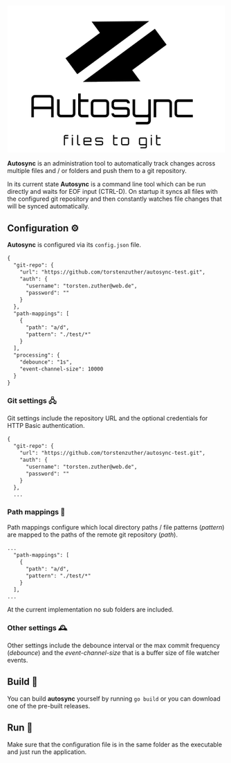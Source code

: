 ![](logo.svg)

**Autosync** is an administration tool to automatically track changes across multiple files and / or folders and push them to a git repository.

In its current state **Autosync** is a command line tool which can be run directly and waits for EOF input (CTRL-D). On startup it syncs all files with the configured git repository and then constantly watches file changes that will be synced automatically.

## Configuration ⚙

**Autosync** is configured via its `config.json` file.

```
{
  "git-repo": {
    "url": "https://github.com/torstenzuther/autosync-test.git",
    "auth": {
      "username": "torsten.zuther@web.de",
      "password": ""
    }
  },
  "path-mappings": [
    {
      "path": "a/d",
      "pattern": "./test/*"
    }
  ],
  "processing": {
    "debounce": "1s",
    "event-channel-size": 10000
  }
}
```

### Git settings 🖧
  
Git settings include the repository URL and the optional credentials for HTTP Basic authentication.
```
{
  "git-repo": {
    "url": "https://github.com/torstenzuther/autosync-test.git",
    "auth": {
      "username": "torsten.zuther@web.de",
      "password": ""
    }
  },
  ...
```

### Path mappings 📁

Path mappings configure which local directory paths / file patterns (*pattern*) are mapped to the paths of the remote git repository (*path*).

```
...
  "path-mappings": [
    {
      "path": "a/d",
      "pattern": "./test/*"
    }
  ],
...
```
At the current implementation no sub folders are included.

### Other settings 🕰

Other settings include the debounce interval or the max commit frequency (*debounce*) and the *event-channel-size* that is a buffer size of file watcher events.

## Build 👷

You can build **autosync** yourself by running `go build` or you can download one of the pre-built releases.

## Run 🏃

Make sure that the configuration file is in the same folder as the executable and just run the application.
